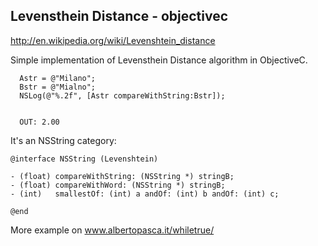 ## Levensthein Distance - objectivec

http://en.wikipedia.org/wiki/Levenshtein_distance


Simple implementation of Levensthein Distance algorithm in ObjectiveC.


```
  Astr = @"Milano";
  Bstr = @"Mialno";
  NSLog(@"%.2f", [Astr compareWithString:Bstr]);


  OUT: 2.00
```


It's an NSString category:

```
@interface NSString (Levenshtein)

- (float) compareWithString: (NSString *) stringB;
- (float) compareWithWord: (NSString *) stringB;
- (int)   smallestOf: (int) a andOf: (int) b andOf: (int) c;

@end
```

More example on www.albertopasca.it/whiletrue/



